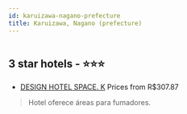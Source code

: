 ```yaml
---
id: karuizawa-nagano-prefecture
title: Karuizawa, Nagano (prefecture)
---
```


<center><img src="https://i.travelapi.com/hotels/23000000/22330000/22324500/22324417/332e9059_z.jpg" alt="" /></center>


##  3 star hotels - ⭐️⭐️⭐️

-    [DESIGN HOTEL SPACE. K](https://www.hurb.com/br/aud/https://www.hurb.com/br/hotels/karuizawa/design-hotel-space-k-HT-FOBY?cmp=18055) Prices from R$307.87
   > Hotel oferece áreas para fumadores.
